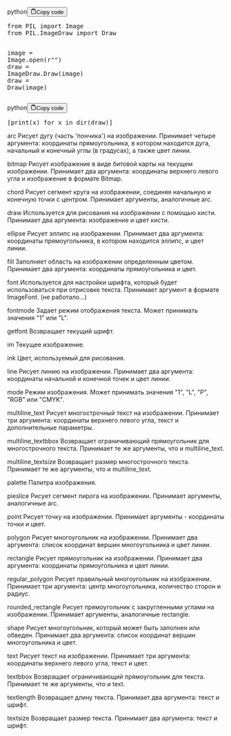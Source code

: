 <div class="code-element"><div class="lang-line"><text>python</text><button class="copy-button" id="code344b" onclick="copyCode(code344, code344b)"><svg stroke="currentColor" fill="none" stroke-width="2" viewBox="0 0 24 24" stroke-linecap="round" stroke-linejoin="round" class="h-4 w-4" height="1em" width="1em" xmlns="http://www.w3.org/2000/svg"><path d="M16 4h2a2 2 0 0 1 2 2v14a2 2 0 0 1-2 2H6a2 2 0 0 1-2-2V6a2 2 0 0 1 2-2h2"></path><rect x="8" y="2" width="8" height="4" rx="1" ry="1"></rect></svg><text>Copy code</text></button></div><div class="code" id="code344"><div class="highlight"><pre><span></span><span class="kn">from</span> <span class="nn">PIL</span> <span class="kn">import</span> <span class="n">Image</span>
<span class="kn">from</span> <span class="nn">PIL.ImageDraw</span> <span class="kn">import</span> <span class="n">Draw</span>

<span class="n">image</span> <span class="o">=</span> <span class="n">Image</span><span class="o">.</span><span class="n">open</span><span class="p">(</span><span class="sa">r</span><span class="s2">&quot;&quot;</span><span class="p">)</span>
<span class="n">draw</span> <span class="o">=</span> <span class="n">ImageDraw</span><span class="o">.</span><span class="n">Draw</span><span class="p">(</span><span class="n">image</span><span class="p">)</span>
<span class="n">draw</span> <span class="o">=</span> <span class="n">Draw</span><span class="p">(</span><span class="n">image</span><span class="p">)</span>
</pre></div></div></div>

<div class="code-element"><div class="lang-line"><text>python</text><button class="copy-button" id="code345b" onclick="copyCode(code345, code345b)"><svg stroke="currentColor" fill="none" stroke-width="2" viewBox="0 0 24 24" stroke-linecap="round" stroke-linejoin="round" class="h-4 w-4" height="1em" width="1em" xmlns="http://www.w3.org/2000/svg"><path d="M16 4h2a2 2 0 0 1 2 2v14a2 2 0 0 1-2 2H6a2 2 0 0 1-2-2V6a2 2 0 0 1 2-2h2"></path><rect x="8" y="2" width="8" height="4" rx="1" ry="1"></rect></svg><text>Copy code</text></button></div><div class="code" id="code345"><div class="highlight"><pre><span></span><span class="p">[</span><span class="nb">print</span><span class="p">(</span><span class="n">x</span><span class="p">)</span> <span class="k">for</span> <span class="n">x</span> <span class="ow">in</span> <span class="nb">dir</span><span class="p">(</span><span class="n">draw</span><span class="p">)]</span>
</pre></div></div></div>

<p>arc                 Рисует дугу (часть 'пончика') на изображении. 
                    Принимает четыре аргумента: координаты прямоугольника, в котором находится дуга, начальный и конечный углы (в градусах), а также цвет линии.</p>
<p>bitmap              Рисует изображение в виде битовой карты на текущем изображении. 
                    Принимает два аргумента: координаты верхнего левого угла и изображение в формате Bitmap.</p>
<p>chord               Рисует сегмент круга на изображении, соединяя начальную и конечную точки с центром. 
                    Принимает аргументы, аналогичные arc.</p>
<p>draw                Используется для рисования на изображении с помощью кисти. 
                    Принимает два аргумента: изображение и цвет кисти.</p>
<p>ellipse             Рисует эллипс на изображении. 
                    Принимает два аргумента: координаты прямоугольника, в котором находится эллипс, и цвет линии.</p>
<p>fill                Заполняет область на изображении определенным цветом. 
                    Принимает два аргумента: координаты прямоугольника и цвет.</p>
<p>font                Используется для настройки шрифта, который будет использоваться при отрисовке текста. 
                    Принимает аргумент в формате ImageFont. (не работало...)</p>
<p>fontmode            Задает режим отображения текста. Может принимать значения "1" или "L".</p>
<p>getfont             Возвращает текущий шрифт.</p>
<p>im                  Текущее изображение.</p>
<p>ink                 Цвет, используемый для рисования.</p>
<p>line                Рисует линию на изображении. 
                    Принимает два аргумента: координаты начальной и конечной точек и цвет линии.</p>
<p>mode                Режим изображения. 
                    Может принимать значения "1", "L", "P", "RGB" или "CMYK".</p>
<p>multiline_text      Рисует многострочный текст на изображении. 
                    Принимает три аргумента: координаты верхнего левого угла, текст и дополнительные параметры.</p>
<p>multiline_textbbox  Возвращает ограничивающий прямоугольник для многострочного текста. 
                    Принимает те же аргументы, что и multiline_text.</p>
<p>multiline_textsize  Возвращает размер многострочного текста. 
                    Принимает те же аргументы, что и multiline_text.</p>
<p>palette             Палитра изображения.</p>
<p>pieslice            Рисует сегмент пирога на изображении. 
                    Принимает аргументы, аналогичные arc.</p>
<p>point               Рисует точку на изображении. 
                    Принимает аргументы - координаты точки и цвет.</p>
<p>polygon             Рисует многоугольник на изображении. 
                    Принимает два аргумента: список координат вершин многоугольника и цвет линии.</p>
<p>rectangle           Рисует прямоугольник на изображении. 
                    Принимает два аргумента: координаты прямоугольника и цвет линии.</p>
<p>regular_polygon     Рисует правильный многоугольник на изображении. 
                    Принимает три аргумента: центр многоугольника, количество сторон и радиус.</p>
<p>rounded_rectangle   Рисует прямоугольник с закругленными углами на изображении. 
                    Принимает аргументы, аналогичные rectangle.</p>
<p>shape               Рисует многоугольник, который может быть заполнен или обведен. 
                    Принимает два аргумента: список координат вершин многоугольника и цвет.</p>
<p>text                Рисует текст на изображении. 
                    Принимает три аргумента: координаты верхнего левого угла, текст и цвет.</p>
<p>textbbox            Возвращает ограничивающий прямоугольник для текста. 
                    Принимает те же аргументы, что и text.</p>
<p>textlength          Возвращает длину текста. 
                    Принимает два аргумента: текст и шрифт.</p>
<p>textsize            Возвращает размер текста. 
                    Принимает два аргумента: текст и шрифт.</p>